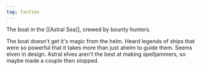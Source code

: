 ```yaml
---
tag: faction
---
```

The boat in the [[Astral Sea]], crewed by bounty hunters.

The boat doesn't get it's magic from the helm. Heard legends of ships that were so powerful that it takes more than just ahelm to guide them. Seems elven in design. Astral elves aren't the best at making spelljammers, so maybe made a couple then stopped.